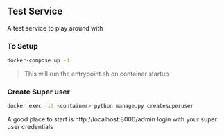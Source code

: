 ## Test Service

A test service to play around with


### To Setup

```bash
docker-compose up -d
```
>This will run the entrypoint.sh on container startup

### Create Super user

```bash
docker exec -it <container> python manage.py createsuperuser
```

A good place to start is http://localhost:8000/admin
login with your super user credentials